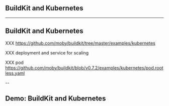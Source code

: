 <!-- .slide: class="center" style="text-align: center; vertical-align: middle" -->

## BuildKit and Kubernetes

---

## BuildKit and Kubernetes

XXX https://github.com/moby/buildkit/tree/master/examples/kubernetes

XXX deployment and service for scaling

XXX pod https://github.com/moby/buildkit/blob/v0.7.2/examples/kubernetes/pod.rootless.yaml

--

## Demo: BuildKit and Kubernetes

<!-- include: kubernetes-0.yaml -->

<!-- include: kubernetes-1.yaml -->

<!-- include: kubernetes-2.yaml -->

<!-- include: kubernetes-3.yaml -->
